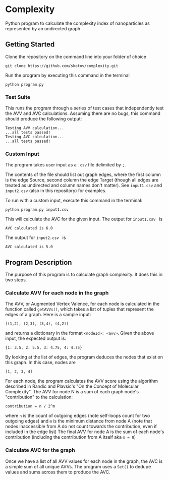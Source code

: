 # Complexity
Python program to calculate the complexity index of nanoparticles as represented by an undirected graph

## Getting Started
Clone the repository on the command line into your folder of choice
```
git clone https://github.com/skotov/complexity.git
```

Run the program by executing this command in the terminal
```
python program.py
```

### Test Suite
This runs the program through a series of test cases that independently test the AVV and AVC calculations. Assuming there are no bugs, this command should produce the following output:
```
Testing AVV calculation...
...all tests passed!
Testing AVC calculation...
...all tests passed!
```

### Custom Input
The program takes user input as a `.csv` file delimited by `;`. 

The contents of the file should list out graph edges, where the first column is the edge Source, second column the edge Target (though all edges are treated as undirected and column names don't matter). See `input1.csv` and `input2.csv` (also in this repository) for examples. 

To run with a custom input, execute this command in the terminal:
```
python program.py input1.csv
```

This will calculate the AVC for the given input. The output for `input1.csv ` is
```
AVC calculated is 6.0
```
The output for `input2.csv ` is
```
AVC calculated is 5.0
```

## Program Description
The purpose of this program is to calculate graph complexity. It does this in two steps.

### Calculate AVV for each node in the graph
The AVV, or Augmented Vertex Valence, for each node is calculated in the function called `getAVVs()`, which takes a list of tuples that represent the edges of a graph. Here is a sample input:
```
[(1,2), (2,3), (3,4), (4,2)]
```
and returns a dictionary in the format `<nodeId>: <avv>`. Given the above input, the expected output is:
```
{1: 3.5, 2: 5.5, 3: 4.75, 4: 4.75}
```

By looking at the list of edges, the program deduces the nodes that exist on this graph. In this case, nodes are
```
[1, 2, 3, 4]
```

For each node, the program calculates the AVV score using the algorithm described in Randic and Plavsic's "On the Concept of Molecular Complexity". The AVV for node N is a sum of each graph node's "contribution" to the calculation:
```
contribution = n / 2^m
```
where `n` is the count of outgoing edges (note self-loops count for two outgoing edges)
and `m` is the minimum distance from node A (note that nodes inaccessible from A do not count towards the contribution, even if included in the edge list)
The final AVV for node A is the sum of each node's contribution (including the contribution from A itself aka `m = 0`)

### Calculate AVC for the graph
Once we have a list of all AVV values for each node in the graph, the AVC is a simple sum of all unique AVVs. The program uses a `Set()` to dedupe values and sums across them to produce the AVC.
